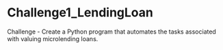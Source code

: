 # Challenge1_LendingLoan
Challenge - Create a Python program that automates the tasks associated with valuing microlending loans. 

